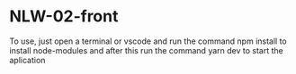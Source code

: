 # NLW-02-front

To use, just open a terminal or vscode and run the command npm install to install node-modules and after this run the command yarn dev to start the aplication

